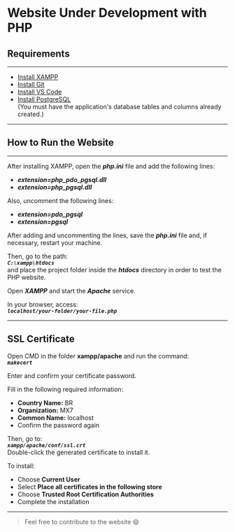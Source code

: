 # __Website Under Development with PHP__

## __Requirements__
***
+ [Install XAMPP](https://www.apachefriends.org/index.html)  
+ [Install Git](https://git-scm.com/downloads)  
+ [Install VS Code](https://code.visualstudio.com/download)  
+ [Install PostgreSQL](https://www.postgresql.org/download/)  
(You must have the application's database tables and columns already created.)

***

## __How to Run the Website__
***
After installing XAMPP, open the ___php.ini___ file and add the following lines:

+ ___extension=php_pdo_pgsql.dll___  
+ ___extension=php_pgsql.dll___

Also, uncomment the following lines:

* ___extension=pdo_pgsql___  
* ___extension=pgsql___

After adding and uncommenting the lines, save the ___php.ini___ file and, if necessary, restart your machine.

Then, go to the path:  
___`C:\xampp\htdocs`___  
and place the project folder inside the ___htdocs___ directory in order to test the PHP website.

Open ___XAMPP___ and start the ___Apache___ service.

In your browser, access:  
___`localhost/your-folder/your-file.php`___

***

## __SSL Certificate__
Open CMD in the folder __xampp/apache__ and run the command:  
___`makecert`___

Enter and confirm your certificate password.

Fill in the following required information:
- **Country Name:** BR  
- **Organization:** MX7  
- **Common Name:** localhost  
- Confirm the password again

Then, go to:  
___`xampp/apache/conf/ssl.crt`___  
Double-click the generated certificate to install it.

To install:
- Choose **Current User**
- Select **Place all certificates in the following store**
- Choose **Trusted Root Certification Authorities**
- Complete the installation

***

> Feel free to contribute to the website :smile:
